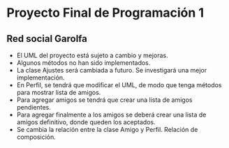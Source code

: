 # Proyecto Final de Programación 1

## Red social **Garolfa**

- El UML del proyecto está sujeto a cambio y mejoras.
- Algunos métodos no han sido implementados.
- La clase Ajustes será cambiada a futuro. Se investigará una mejor implementación.
- En Perfil, se tendrá que modificar el UML, de modo que tenga métodos para mostrar lista de amigos.
- Para agregar amigos se tendrá que crear una lista de amigos pendientes.
- Para agregar finalmente a los amigos se deberá crear una lista de amigos definitivo, donde queden los aceptados.
- Se cambia la relación entre la clase Amigo y Perfil. Relación de composición.